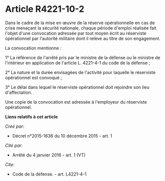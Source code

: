 # Article R4221-10-2

Dans le cadre de la mise en œuvre de la réserve opérationnelle en cas de crise menaçant la sécurité nationale, chaque période
d'emploi réalisée fait l'objet d'une convocation adressée par tout moyen écrit au réserviste opérationnel par l'autorité
militaire dont il relève au titre de son engagement.

La convocation mentionne :

1° La référence de l'arrêté pris par le ministre de la défense ou le ministre de l'intérieur en application de l'article L.
4221-4-1 du code de la défense ;

2° La nature et la durée envisagées de l'activité pour laquelle le réserviste opérationnel est convoqué ;

3° Le délai dans lequel le réserviste opérationnel doit rejoindre son lieu d'affectation.

Une copie de la convocation est adressée à l'employeur du réserviste opérationnel.

**Liens relatifs à cet article**

_Créé par_:

  - Décret n°2015-1636 du 10 décembre 2015 - art. 1

_Cité par_:

  - Arrêté du 4 janvier 2016 - art. 1 (VT)

_Cite_:

  - Code de la défense. - art. L4221-4-1
